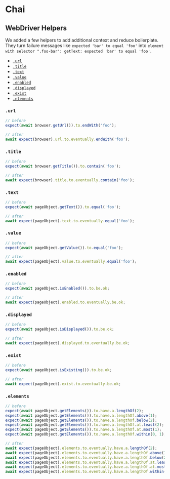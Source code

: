 # Chai

## WebDriver Helpers

We added a few helpers to add additional context and reduce boilerplate. They turn failure messages like `expected 'bar' to equal 'foo'` into `element with selector ".foo-bar": getText: expected 'bar' to equal 'foo'`.

*   [`.url`](#url)
*   [`.title`](#title)
*   [`.text`](#text)
*   [`.value`](#value)
*   [`.enabled`](#enabled)
*   [`.displayed`](#displayed)
*   [`.exist`](#exist)
*   [`.elements`](#elements)

### `.url`

```js
// before
expect(await browser.getUrl()).to.endWith('foo');
```

```js
// after
await expect(browser).url.to.eventually.endWith('foo');
```

### `.title`

```js
// before
expect(await browser.getTitle()).to.contain('foo');
```

```js
// after
await expect(browser).title.to.eventually.contain('foo');
```

### `.text`

```js
// before
expect(await pageObject.getText()).to.equal('foo');
```

```js
// after
await expect(pageObject).text.to.eventually.equal('foo');
```

### `.value`

```js
// before
expect(await pageObject.getValue()).to.equal('foo');
```

```js
// after
await expect(pageObject).value.to.eventually.equal('foo');
```

### `.enabled`

```js
// before
expect(await pageObject.isEnabled()).to.be.ok;
```

```js
// after
await expect(pageObject).enabled.to.eventually.be.ok;
```

### `.displayed`

```js
// before
expect(await pageObject.isDisplayed()).to.be.ok;
```

```js
// after
await expect(pageObject).displayed.to.eventually.be.ok;
```

### `.exist`

```js
// before
expect(await pageObject.isExisting()).to.be.ok;
```

```js
// after
await expect(pageObject).exist.to.eventually.be.ok;
```

### `.elements`

```js
// before
expect(await pageObject.getElements()).to.have.a.lengthOf(2);
expect(await pageObject.getElements()).to.have.a.lengthOf.above(1);
expect(await pageObject.getElements()).to.have.a.lengthOf.below(2);
expect(await pageObject.getElements()).to.have.a.lengthOf.at.least(2);
expect(await pageObject.getElements()).to.have.a.lengthOf.at.most(1);
expect(await pageObject.getElements()).to.have.a.lengthOf.within(0, 1);
```

```js
// after
await expect(pageObject).elements.to.eventually.have.a.lengthOf(2);
await expect(pageObject).elements.to.eventually.have.a.lengthOf.above(1);
await expect(pageObject).elements.to.eventually.have.a.lengthOf.below(2);
await expect(pageObject).elements.to.eventually.have.a.lengthOf.at.least(2);
await expect(pageObject).elements.to.eventually.have.a.lengthOf.at.most(1);
await expect(pageObject).elements.to.eventually.have.a.lengthOf.within(0, 1);
```
